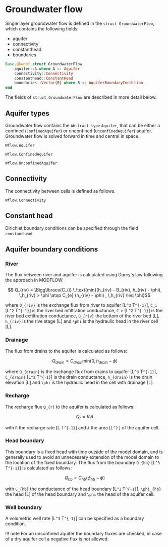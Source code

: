 # Groundwater flow

Single layer groundwater flow is defined in the `struct GroundwaterFlow`, which contains the
following fields:

+ aquifer
+ connectivity
+ constanthead
+ boundaries

```julia
Base.@kwdef struct GroundwaterFlow
    aquifer::A where A <: Aquifer
    connectivity::Connectivity
    constanthead::ConstantHead
    boundaries::Vector{B} where B <: AquiferBoundaryCondition
end
```
The fields of `struct GroundwaterFlow` are described in more detail below.

## Aquifer types
Groundwater flow contains the `Abstract type` `Aquifer`, that can be either a confined
(`ConfinedAquifer`) or unconfined (`UnconfinedAquifer`) aquifer. Groundwater flow is solved
forward in time and central in space.

```@docs
Wflow.Aquifer
```

```@docs
Wflow.ConfinedAquifer
```

```@docs
Wflow.UnconfinedAquifer
```
## Connectivity
The connectivity between cells is defined as follows.

```@docs
Wflow.Connectivity
```

## Constant head
Dirichlet boundary conditions can be specified through the field `constanthead`.

## Aquifer boundary conditions

### River
The flux between river and aquifer is calculated using Darcy's law following the approach in
MODFLOW:

```math
    Q_{riv} =  \Bigg\lbrace{C_{i} \,\text{min}(h_{riv} - B_{riv}, h_{riv} - \phi), \,h_{riv} > \phi \atop C_{e} (h_{riv} - \phi) , \,h_{riv} \leq \phi}
```
where ``Q_{riv}`` is the exchange flux from river to aquifer [L``^3`` T``^{-1}``], ``C_i``
[L``^2`` T``^{-1}``] is the river bed infiltration conductance, ``C_e`` [L``^2`` T``^{-1}``]
is the river bed exfiltration conductance, ``B_{riv}`` the bottom of the river bed [L],
``h_{riv}`` is the rive stage [L] and ``\phi`` is the hydraulic head in the river cell [L].

### Drainage

The flux from drains to the aquifer is calculated as follows:

```math
Q_{drain} = C_{drain} \text{min}(0, h_{drain} - \phi)
```

where ``Q_{drain}`` is the exchange flux from drains to aquifer [L``^3`` T``^{-1}``],
``C_{drain}`` [L``^2`` T``^{-1}``] is the drain conductance, ``h_{drain}`` is the drain
elevation [L] and ``\phi`` is the hydraulic head in the cell with drainage [L].

### Recharge
The recharge flux ``Q_{r}`` to the aquifer is calculated as follows:

```math
Q_{r} = R \, A
```
with ``R`` the recharge rate [L T``^{-1}``] and ``A`` the area [L``^2`` ] of the aquifer
cell.

### Head boundary
This boundary is a fixed head with time outside of the model domain, and is generally used
to avoid an unnecessary extension of the model domain to the location of the fixed
boundary. The flux from the boundary ``Q_{hb}`` [L``^3`` T``^{-1}``] is calculated as
follows:

```math
Q_{hb} = C_{hb} (\phi_{hb} - \phi)
```
with ``C_{hb}`` the conductance of the head boundary [L``^2`` T``^{-1}``], ``\phi_{hb}`` the
head [L] of the head boundary and  ``\phi`` the head of the aquifer cell.

### Well boundary

A volumetric well rate [L``^3`` T``^{-1}``] can be specified as a boundary condition.

!!! note 
    For an unconfined aquifer the boundary fluxes are checked, in case of a dry aquifer cell
    a negative flux is not allowed.
